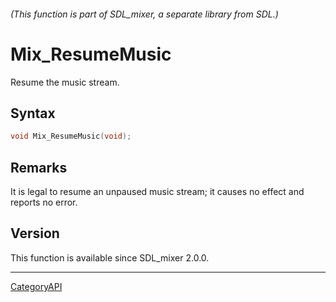 ###### (This function is part of SDL_mixer, a separate library from SDL.)
# Mix_ResumeMusic

Resume the music stream.

## Syntax

```c
void Mix_ResumeMusic(void);

```

## Remarks

It is legal to resume an unpaused music stream; it causes no effect and
reports no error.

## Version

This function is available since SDL_mixer 2.0.0.

----
[CategoryAPI](CategoryAPI.md)
